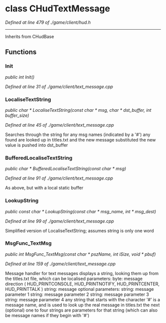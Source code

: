 # class CHudTextMessage

*Defined at line 479 of ./game/client/hud.h*

-----------------------------------------------------



Inherits from CHudBase



## Functions

### Init

*public int Init()*

*Defined at line 31 of ./game/client/text_message.cpp*

### LocaliseTextString

*public char * LocaliseTextString(const char * msg, char * dst_buffer, int buffer_size)*

*Defined at line 45 of ./game/client/text_message.cpp*

 Searches through the string for any msg names (indicated by a '#') any found are looked up in titles.txt and the new message substituted the new value is pushed into dst_buffer

### BufferedLocaliseTextString

*public char * BufferedLocaliseTextString(const char * msg)*

*Defined at line 91 of ./game/client/text_message.cpp*

 As above, but with a local static buffer

### LookupString

*public const char * LookupString(const char * msg_name, int * msg_dest)*

*Defined at line 99 of ./game/client/text_message.cpp*

 Simplified version of LocaliseTextString;  assumes string is only one word

### MsgFunc_TextMsg

*public int MsgFunc_TextMsg(const char * pszName, int iSize, void * pbuf)*

*Defined at line 159 of ./game/client/text_message.cpp*

 Message handler for text messages displays a string, looking them up from the titles.txt file, which can be localised parameters:   byte:   message direction  ( HUD_PRINTCONSOLE, HUD_PRINTNOTIFY, HUD_PRINTCENTER, HUD_PRINTTALK )   string: message optional parameters:   string: message parameter 1   string: message parameter 2   string: message parameter 3   string: message parameter 4 any string that starts with the character '#' is a message name, and is used to look up the real message in titles.txt the next (optional) one to four strings are parameters for that string (which can also be message names if they begin with '#')



